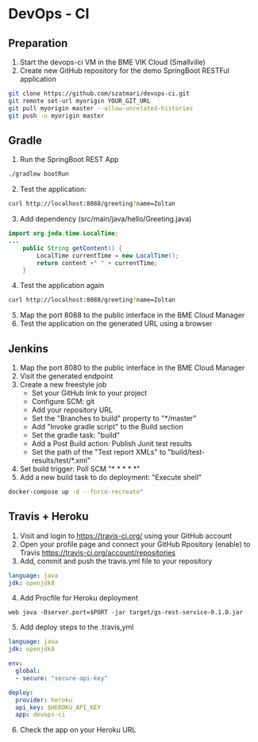 # DevOps - CI

## Preparation

1. Start the devops-ci VM in the BME VIK Cloud (Smallville)
2. Create new GitHub repository for the demo SpringBoot RESTFul application
```bash
git clone https://github.com/szatmari/devops-ci.git
git remote set-url myorigin YOUR_GIT_URL
git pull myorigin master --allow-unrelated-histories
git push -u myorigin master
```

## Gradle

1. Run the SpringBoot REST App
```bash
./gradlew bootRun
```
2. Test the application:
```bash
curl http://localhost:8088/greeting?name=Zoltan
```
3. Add dependency (src/main/java/hello/Greeting.java)
```java
import org.joda.time.LocalTime;
...
    public String getContent() {
        LocalTime currentTime = new LocalTime();
        return content +" " + currentTime;
    }
```
4. Test the application again
```bash
curl http://localhost:8088/greeting?name=Zoltan
```
5. Map the port 8088 to the public interface in the BME Cloud Manager
6. Test the application on the generated URL using a browser

## Jenkins

1. Map the port 8080 to the public interface in the BME Cloud Manager
2. Visit the generated endpoint 
3. Create a new freestyle job
   - Set your GitHub link to your project
   - Configure SCM: git
   - Add your repository URL
   - Set the "Branches to build" property to "*/master"
   - Add "Invoke gradle script" to the Build section
   - Set the gradle task: "build"
   - Add a Post Build action: Publish Junit test results
   - Set the path of the "Test report XMLs" to "build/test-results/test/*.xml"
4. Set build trigger: Poll SCM "* * * * *"
5. Add a new build task to do deployment: "Execute shell"
```bash
docker-compose up -d --force-recreate"
```

## Travis + Heroku

1. Visit and login to https://travis-ci.org/ using your GitHub account
2. Open your profile page and connect your GitHub Rpository (enable) to Travis https://travis-ci.org/account/repositories
3. Add, commit and push the travis.yml file to your repository
```yml
language: java
jdk: openjdk8
```
4. Add Procfile for Heroku deployment
```
web java -Dserver.port=$PORT -jar target/gs-rest-service-0.1.0.jar
```
5. Add deploy steps to the .travis,yml
```yml
language: java
jdk: openjdk8

env:
  global:
  - secure: "secure-api-key"

deploy:
  provider: heroku
  api_key: $HEROKU_API_KEY
  app: devops-ci
```
6. Check the app on your Heroku URL
